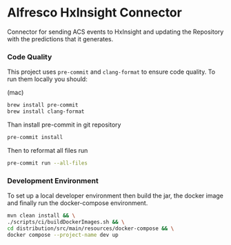# Alfresco HxInsight Connector

Connector for sending ACS events to HxInsight and updating the Repository with the predictions that it generates.


### Code Quality
This project uses `pre-commit` and `clang-format` to ensure code quality. To run them locally you should:

(mac)
```bash
brew install pre-commit
brew install clang-format
```

Than install pre-commit in git repository
```bash
pre-commit install
```

Then to reformat all files run
```bash
pre-commit run --all-files
```

### Development Environment

To set up a local developer environment then build the jar, the docker image and finally run the docker-compose environment.

```bash
mvn clean install && \
./scripts/ci/buildDockerImages.sh && \
cd distribution/src/main/resources/docker-compose && \
docker compose --project-name dev up
```
